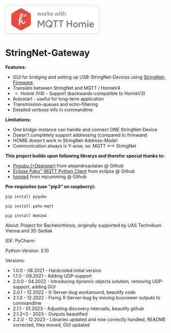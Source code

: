 ![Works with Homie](https://github.com/U2Firestar/StringNet-Gateway/blob/main/assets/works-with-homie.png)

# StringNet-Gateway

**Features:** 
- GUI for bridging and setting up USB-StringNet-Devices using [StringNet-Firmware](https://github.com/U2Firestar/StringNet-Firmware).
- Translate between StringNet and MQTT / HomieV4
- - Homie (V4) - Support (backwards-compatible to HomieV3)
- Autostart - useful for long-term application
- Transmission-queues and echo-filtering
- Detailed verbose info in commandline

**Limitations:**
- One bridge-instance can handle and connect ONE StringNet-Device
- Doesn't completely support addressing (compared to firmware)
- HOMIE doesn't work in StringNet-Address-Mode!
- Communication always is Y-wise, so: MQTT <--> StringNet

**This project builds upon following librarys and therefor special thanks to:**
- [Pygubu (+Designer)](https://github.com/alejandroautalan/pygubu-designer) from alejandroautalan @ Github
- [Eclipse Paho™ MQTT Python Client](https://github.com/eclipse/paho.mqtt.python) from eclipse @ Github
- [homie4](https://github.com/mjcumming/Homie4) from mjcumming @ Github

**Pre-requisites (use "pip3" on raspberry):**
~~~~
pip install pygubu
~~~~
~~~~
pip install paho-mqtt
~~~~
~~~~
pip install Homie4
~~~~


About: Project for Bachelorthesis, originally supported by UAS Technikum Vienna and 3S-Sedlak

IDE: PyCharm

Python-Version: 3.10

Versions:
- 1.0.0 - 08.2021 - Hardcoded initial version
- 1.1.0 - 09.2021 - Adding UDP-support
- 2.0.0 - 04.2022 - Introducing dynamic objects solution, removing UDP-support, adding GUI
- 2.0.1 - 12.2022 - X-Server-bug workaround, beautify code
- 2.1.0 - 12.2022 - Fixing X-Server-bug by moving busviewer outputs to commandline
- 2.1.1 - 01.2023 - Adjusting discovery intervalls, beautify github
- 2.1.2+3 -  2023 - Outputs beautified
- 2.2.0 - 12.2023 - Libraries updated and now correctly handled, README corrected, files moved, GUI updated